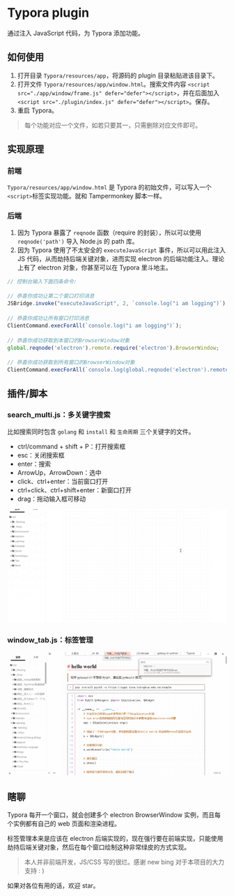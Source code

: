 # Typora plugin

通过注入 JavaScript 代码，为 Typora 添加功能。



## 如何使用

1. 打开目录 `Typora/resources/app`，将源码的 plugin 目录粘贴进该目录下。
2. 打开文件 `Typora/resources/app/window.html`。搜索文件内容 `<script src="./app/window/frame.js" defer="defer"></script>`，并在后面加入 `<script src="./plugin/index.js" defer="defer"></script>`。保存。
3. 重启 Typora。

> 每个功能对应一个文件，如若只要其一，只需删除对应文件即可。



## 实现原理

### 前端

`Typora/resources/app/window.html` 是 Typora 的初始文件，可以写入一个`<script>`标签实现功能。就和 Tampermonkey 脚本一样。



### 后端

1. 因为 Typora 暴露了 `reqnode` 函数（require 的封装），所以可以使用 `reqnode('path')` 导入 Node.js 的 path 库。
2. 因为 Typora 使用了不太安全的 `executeJavaScript` 事件，所以可以用此注入 JS 代码，从而劫持后端关键对象，进而实现 electron 的后端功能注入。理论上有了 electron 对象，你甚至可以在 Typora 里斗地主。

```javascript
// 控制台输入下面四条命令:

// 恭喜你成功让第二个窗口打印消息
JSBridge.invoke("executeJavaScript", 2, `console.log("i am logging")`);

// 恭喜你成功让所有窗口打印消息
ClientCommand.execForAll(`console.log("i am logging")`);

// 恭喜你成功获取到本窗口的BrowserWindow对象
global.reqnode('electron').remote.require('electron').BrowserWindow;

// 恭喜你成功获取到所有窗口的BrowserWindow对象
ClientCommand.execForAll(`console.log(global.reqnode('electron').remote.require('electron').BrowserWindow)`);
```



## 插件/脚本

### search_multi.js：多关键字搜索

比如搜索同时包含 `golang` 和 `install` 和 `生命周期` 三个关键字的文件。

- ctrl/command + shift + P：打开搜索框
- esc：关闭搜索框
- enter：搜索
- ArrowUp，ArrowDown：选中
- click、ctrl+enter：当前窗口打开
- ctrl+click、ctrl+shift+enter：新窗口打开
- drag：拖动输入框可移动

![search_mutli](assets/search_mutli.gif)



### window_tab.js：标签管理

![window_tab](assets/window_tab.gif)



## 瞎聊

Typora 每开一个窗口，就会创建多个 electron BrowserWindow 实例，而且每个实例都有自己的 web 页面和渲染进程。

标签管理本来是应该在 electron 后端实现的，现在强行要在前端实现，只能使用劫持后端关键对象，然后在每个窗口绘制这种非常绿皮的方式实现。

> 本人并非前端开发，JS/CSS 写的很烂。感谢 new bing 对于本项目的大力支持 : ) 

如果对各位有用的话，欢迎 star。

